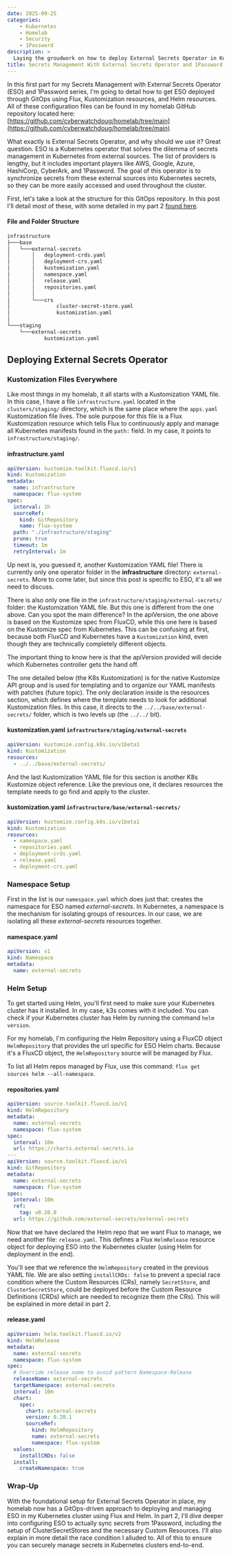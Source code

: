 ```yaml
---
date: 2025-09-25
categories:
    - Kubernetes
    - Homelab
    - Security
    - 1Password
description: >
  Laying the groudwork on how to deploy External Secrets Operator in Kubernetes using Flux and Helm
title: Secrets Management With External Secrets Operator and 1Password (part 1)
---
```


In this first part for my Secrets Management with External Secrets Operator (ESO) and 1Password series, I'm going to detail how to get ESO deployed through GitOps using Flux, Kustomization resources, and Helm resources. All of these configuration files can be found in my homelab GitHub repository located here: [https://github.com/cyberwatchdoug/homelab/tree/main](https://github.com/cyberwatchdoug/homelab/tree/main)

What exactly is External Secrets Operator, and why should we use it? Great question. ESO is a Kubernetes operator that solves the dilemma of secrets management in Kubernetes from external sources. The list of providers is lengthy, but it includes important players like AWS, Google, Azure, HashiCorp, CyberArk, and 1Password. The goal of this operator is to synchronize secrets from these external sources into Kubernetes secrets, so they can be more easily accessed and used throughout the cluster.

<!-- more -->

First, let's take a look at the structure for this GitOps repository. In this post I'll detail most of these, with some detailed in my part 2 [found here](./2025-09-27.md).

#### File and Folder Structure
```sh
infrastructure
├───base
│   └───external-secrets
│       │   deployment-crds.yaml
│       │   deployment-crs.yaml
│       │   kustomization.yaml
│       │   namespace.yaml
│       │   release.yaml
│       │   repositories.yaml
│       │
│       └───crs
│               cluster-secret-store.yaml
│               kustomization.yaml
│
└───staging
    └───external-secrets
            kustomization.yaml
```

## Deploying External Secrets Operator

### Kustomization Files Everywhere

Like most things in my homelab, it all starts with a Kustomization YAML file. In this case, I have a file `infrastructure.yaml` located in the `clusters/staging/` directory, which is the same place where the `apps.yaml` Kustomization file lives. The sole purpose for this file is a Flux Kustomization resource which tells Flux to continuously apply and manage all Kubernetes manifests found in the `path:` field. In my case, it points to `infrastructure/staging/`.

#### infrastructure.yaml
```yaml
apiVersion: kustomize.toolkit.fluxcd.io/v1
kind: Kustomization
metadata:
  name: infrastructure
  namespace: flux-system
spec:
  interval: 1h
  sourceRef:
    kind: GitRepository
    name: flux-system
  path: "./infrastructure/staging"
  prune: true
  timeout: 1m
  retryInterval: 1m
```

Up next is, you guessed it, another Kustomization YAML file! There is currently only one operator folder in the **infrastructure** directory: `external-secrets`. More to come later, but since this post is specific to ESO, it's all we need to discuss.

There is also only one file in the `infrastructure/staging/external-secrets/` folder: the Kustomization YAML file. But this one is different from the one above. Can you spot the main difference? In the apiVersion, the one above is based on the Kustomize spec from FluxCD, while this one here is based on the Kustomize spec from Kubernetes. This can be confusing at first, because both FluxCD and Kubernetes have a `Kustomization` kind, even though they are technically completely different objects.

The important thing to know here is that the apiVersion provided will decide which Kubernetes controller gets the hand off.

The one detailed below (the K8s Kustomization) is for the native Kustomize API group and is used for templating and to organize our YAML manifests with patches (future topic). The only declaration inside is the resources section, which defines where the template needs to look for additional Kustomization files. In this case, it directs to the `../../base/external-secrets/` folder, which is two levels up (the `../../` bit).

#### kustomization.yaml `infrastructure/staging/external-secrets`
```yaml
apiVersion: kustomize.config.k8s.io/v1beta1
kind: Kustomization
resources:
  - ../../base/external-secrets/
```

And the last Kustomization YAML file for this section is another K8s Kustomize object reference. Like the previous one, it declares resources the template needs to go find and apply to the cluster.

#### kustomization.yaml `infrastructure/base/external-secrets/`
```yaml
apiVersion: kustomize.config.k8s.io/v1beta1
kind: Kustomization
resources:
  - namespace.yaml
  - repositories.yaml
  - deployment-crds.yaml
  - release.yaml
  - deployment-crs.yaml
```

### Namespace Setup

First in the list is our `namespace.yaml` which does just that: creates the namespace for ESO named *external-secrets*. In Kubernetes, a namespace is the mechanism for isolating groups of resources. In our case, we are isolating all these *external-secrets* resources together.

#### namespace.yaml
```yaml
apiVersion: v1
kind: Namespace
metadata:
  name: external-secrets
```

### Helm Setup

To get started using Helm, you'll first need to make sure your Kubernetes cluster has it installed. In my case, k3s comes with it included. You can check if your Kubernetes cluster has Helm by running the command `helm version`.

For my homelab, I'm configuring the Helm Repository using a FluxCD object `HelmRepository` that provides the url specific for ESO Helm charts. Because it's a FluxCD object, the `HelmRepository` source will be managed by Flux.

To list all Helm repos managed by Flux, use this command: `flux get sources helm --all-namespace`.

#### repositories.yaml
```yaml
apiVersion: source.toolkit.fluxcd.io/v1
kind: HelmRepository
metadata:
  name: external-secrets
  namespace: flux-system
spec:
  interval: 10m
  url: https://charts.external-secrets.io
---
apiVersion: source.toolkit.fluxcd.io/v1
kind: GitRepository
metadata:
  name: external-secrets
  namespace: flux-system
spec:
  interval: 10m
  ref:
    tag: v0.20.0
  url: https://github.com/external-secrets/external-secrets
```

Now that we have declared the Helm repo that we want Flux to manage, we need another file: `release.yaml`. This defines a Flux `HelmRelease` resource object for deploying ESO into the Kubernetes cluster (using Helm for deployment in the end).

You'll see that we reference the `HelmRepository` created in the previous YAML file. We are also setting `installCRDs: false` to prevent a special race condition where the Custom Resources (CRs), namely `SecretStore`, and `ClusterSecretStore`, could be deployed before the Custom Resource Definitions (CRDs) which are needed to recognize them (the CRs). This will be explained in more detail in part 2.

#### release.yaml
```yaml
apiVersion: helm.toolkit.fluxcd.io/v2
kind: HelmRelease
metadata:
  name: external-secrets
  namespace: flux-system
spec:
  # Override release name to avoid pattern Namespace-Release
  releaseName: external-secrets
  targetNamespace: external-secrets
  interval: 10m
  chart:
    spec:
      chart: external-secrets
      version: 0.20.1
      sourceRef:
        kind: HelmRepository
        name: external-secrets
        namespace: flux-system
  values:
    installCRDs: false
  install:
    createNamespace: true
```

### Wrap-Up

With the foundational setup for External Secrets Operator in place, my homelab now has a GitOps-driven approach to deploying and managing ESO in my Kubernetes cluster using Flux and Helm. In part 2, I'll dive deeper into configuring ESO to actually sync secrets from 1Password, including the setup of ClusterSecretStores and the necessary Custom Resources. I'll also explain in more detail the race condition I alluded to. All of this to ensure you can securely manage secrets in Kubernetes clusters end-to-end.